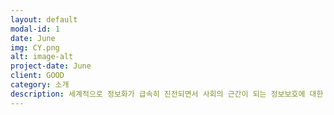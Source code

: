 ```yaml
---
layout: default
modal-id: 1
date: June
img: CY.png
alt: image-alt
project-date: June
client: GOOD
category: 소개
description: 세계적으로 정보화가 급속히 진전되면서 사회의 근간이 되는 정보보호에 대한 중요성이 크게 부가되고 있습니다.<p>특히, B2B, B2C 전자상거래, 인터넷뱅킹, 전자정부 등 인터넷을 통한 다양한 정보서비스가 확대됨에 따라사회 전반적으로 정보시스템에 대한 의존도가 크게 증가하고 있습니다.</p> <p>우리나라는 세계 IT 기술의 발전을 선도하고 있는 세계 제일의 IT 강국으로 인정받고 있습니다.</p> <p>다양한 정보시스템을 적극 활용하고 사이버 공간상의 다양한 활동에 적극 참여하는 국민들은 지식정보화 사회의 새로운 모델을 개척해 나가고 있습니다.</p> <p>이렇게 생활기반이 사이버 공간 중심으로 바뀌면서, 정보보호 문제는 더 이상 선택의 조건이 아니라 필수적 기반으로 자리잡게 되었습니다.</p> <p>전통적인 산업화 사회에서의 테러는 지엽적이었으나 정보지식 사회에서의 사이버 테러는 광범위하며 그 파급력이 대단합니다.</p> <p>이미 선진국들은 사이버 테러에 대응하기 위한 국가 정보전 (Information Warfare) 준비에 돌입하였으며 이에 대한 전문인력과 관련 산업을 집중 양성하고 있습니다.</p> <p>우리 정부에서도 국가안보 차원에서 정보보호 분야의 발전을 위해 “정보보호발전 5개년 계획”을 수립하여 시행하고 있으며 “정보보호 전문인력 10만 양병론”과 같이 기술인력 양성을 위해서 노력하고 있습니다.</p> <p>결국 미래의 정보지식 사회의 핵심 정보는 정보보호 전문가의 손에 의해 좌우될 수 밖에 없습니다.</p> <p>그만큼 정보보호 전문가는 대우를 받을 것이며 국가적으로도 중요한 존재가 될 것입니다.</p> <p>본 학과에서는 이러한 시대적 요구에 따라 미래의 정보 지식 사회에 있어서 필수 기반 기술인 정보 보호 기술 분야에 있어서 전문지식과 현장능력을 갖춘 시스템 관리자 및 정보보호 전문가를 양성합니다.</p> <p>정보보호 기술은 정보산업 전반 및 사회 전반에 걸쳐 지속적으로 그 수요가 많이 필요합니다.</p> <p>정보보호 산업은 기술집약적이고 향후 고도성장이 예측되는 고부가가치 산업으로서 정보보호관련 제품 및 서비스 산업이 크게 발전하고 있으며 전문인력의 수요도 급증하고 있습니다.</p> <p>정보보호 산업은 한국 IT산업의 경쟁력을 보증하기 위한 핵심기술이며 국가안보를 위한 필수불가결한 산업입니다.</p> <p>정보보호 전문가는 정보산업 전반 및 사회 전반에 걸쳐 지속적으로 그 수요가 증가할 것으로 예상되며 컴퓨터와 정보시스템을 활용해야 하는 국내외 모든 기관 및 기업체 등에 정보보호 기술로 차별화된 시스템 관리자로서 취업의 문이 매우 넓게 열려 있습니다.</p> 
---
```

